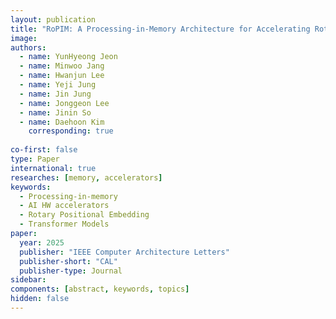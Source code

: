 ```yaml
---
layout: publication
title: "RoPIM: A Processing-in-Memory Architecture for Accelerating Rotary Positional Embedding in Transformer Models"
image:
authors:
  - name: YunHyeong Jeon
  - name: Minwoo Jang
  - name: Hwanjun Lee
  - name: Yeji Jung
  - name: Jin Jung
  - name: Jonggeon Lee
  - name: Jinin So
  - name: Daehoon Kim
    corresponding: true
    
co-first: false
type: Paper
international: true
researches: [memory, accelerators]
keywords:
  - Processing-in-memory
  - AI HW accelerators
  - Rotary Positional Embedding
  - Transformer Models
paper:
  year: 2025
  publisher: "IEEE Computer Architecture Letters"
  publisher-short: "CAL"
  publisher-type: Journal
sidebar:
components: [abstract, keywords, topics]
hidden: false
---
```

